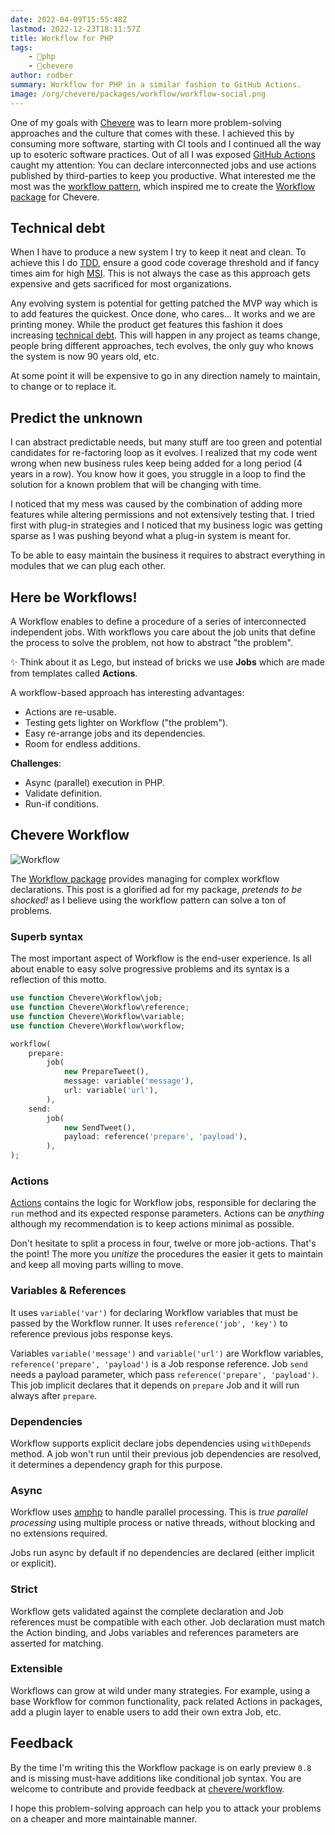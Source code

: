 ```yaml
---
date: 2022-04-09T15:55:48Z
lastmod: 2022-12-23T18:11:57Z
title: Workflow for PHP
tags:
    - 🐘php
    - 🥑chevere
author: rodber
summary: Workflow for PHP in a similar fashion to GitHub Actions.
image: /org/chevere/packages/workflow/workflow-social.png
---
```


One of my goals with [Chevere](https://chevere.org) was to learn more problem-solving approaches and the culture that comes with these. I achieved this by consuming more software, starting with CI tools and I continued all the way up to esoteric software practices. Out of all I was exposed [GitHub Actions](https://github.com/features/actions) caught my attention: You can declare interconnected jobs and use actions published by third-parties to keep you productive. What interested me the most was the [workflow pattern](https://en.wikipedia.org/wiki/Workflow_pattern), which inspired me to create the [Workflow package](https://chevere.org/packages/workflow) for Chevere.

## Technical debt

When I have to produce a new system I try to keep it neat and clean. To achieve this I do [TDD](https://en.wikipedia.org/wiki/Test-driven_development), ensure a good code coverage threshold and if fancy times aim for high [MSI](https://en.wikipedia.org/wiki/Mutation_testing). This is not always the case as this approach gets expensive and gets sacrificed for most organizations.

Any evolving system is potential for getting patched the MVP way which is to add features the quickest. Once done, who cares... It works and we are printing money. While the product get features this fashion it does increasing [technical debt](https://en.wikipedia.org/wiki/Technical_debt). This will happen in any project as teams change, people bring different approaches, tech evolves, the only guy who knows the system is now 90 years old, etc.

At some point it will be expensive to go in any direction namely to maintain, to change or to replace it.

## Predict the unknown

I can abstract predictable needs, but many stuff are too green and potential candidates for re-factoring loop as it evolves. I realized that my code went wrong when new business rules keep being added for a long period (4 years in a row). You know how it goes, you struggle in a loop to find the solution for a known problem that will be changing with time.

I noticed that my mess was caused by the combination of adding more features while altering permissions and not extensively testing that. I tried first with plug-in strategies and I noticed that my business logic was getting sparse as I was pushing beyond what a plug-in system is meant for.

To be able to easy maintain the business it requires to abstract  everything in modules that we can plug each other.

## Here be Workflows!

A Workflow enables to define a procedure of a series of interconnected independent jobs. With workflows you care about the job units that define the process to solve the problem, not how to abstract "the problem".

✨ Think about it as Lego, but instead of bricks we use **Jobs** which are made from templates called **Actions**.

A workflow-based approach has interesting advantages:

* Actions are re-usable.
* Testing gets lighter on Workflow ("the problem").
* Easy re-arrange jobs and its dependencies.
* Room for endless additions.

**Challenges**:

* Async (parallel) execution in PHP.
* Validate definition.
* Run-if conditions.

## Chevere Workflow

![Workflow](/org/chevere/packages/workflow/workflow-social-alt.svg)

The [Workflow package](https://chevere.org/packages/workflow) provides managing for complex workflow declarations. This post is a glorified ad for my package, _pretends to be shocked!_ as I believe using the workflow pattern can solve a ton of problems.

### Superb syntax

The most important aspect of Workflow is the end-user experience. Is all about enable to easy solve progressive problems and its syntax is a reflection of this motto.

```php
use function Chevere\Workflow\job;
use function Chevere\Workflow\reference;
use function Chevere\Workflow\variable;
use function Chevere\Workflow\workflow;

workflow(
    prepare:
        job(
            new PrepareTweet(),
            message: variable('message'),
            url: variable('url'),
        ),
    send:
        job(
            new SendTweet(),
            payload: reference('prepare', 'payload'),
        ),
);
```

### Actions

[Actions](https://chevere.org/library/action) contains the logic for Workflow jobs, responsible for declaring the `run` method and its expected response parameters. Actions can be _anything_ although my recommendation is to keep actions minimal as possible.

Don't hesitate to split a process in four, twelve or more job-actions. That's the point! The more you _unitize_ the procedures the easier it gets to maintain and keep all moving parts willing to move.

### Variables & References

It uses `variable('var')` for declaring Workflow variables that must be passed by the Workflow runner. It uses `reference('job', 'key')` to reference previous jobs response keys.

Variables `variable('message')` and `variable('url')` are Workflow variables, `reference('prepare', 'payload')` is a Job response reference. Job `send` needs a payload parameter, which pass `reference('prepare', 'payload')`. This job implicit declares that it depends on `prepare` Job and it will run always after `prepare`.

### Dependencies

Workflow supports explicit declare jobs dependencies using `withDepends` method. A job won't run until their previous job dependencies are resolved, it determines a dependency graph for this purpose.

### Async

Workflow uses [amphp](https://amphp.org/) to handle parallel processing. This is _true parallel processing_ using multiple process or native threads, without blocking and no extensions required.

Jobs run async by default if no dependencies are declared (either implicit or explicit).

### Strict

Workflow gets validated against the complete declaration and Job references must be compatible with each other. Job declaration must match the Action binding, and Jobs variables and references parameters are asserted for matching.

### Extensible

Workflows can grow at wild under many strategies. For example, using a base Workflow for common functionality, pack related Actions in packages, add a plugin layer to enable users to add their own extra Job, etc.

## Feedback

By the time I'm writing this the Workflow package is on early preview `0.8` and is missing must-have additions like conditional job syntax. You are welcome to contribute and provide feedback at [chevere/workflow](https://github.com/chevere/workflow).

I hope this problem-solving approach can help you to attack your problems on a cheaper and more maintainable manner.
